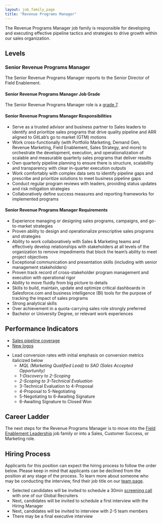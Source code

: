 ```yaml
---
layout: job_family_page
title: "Revenue Programs Manager"
---
```


The Revenue Programs Manager job family is responsible for developing and executing effective pipeline tactics and strategies to drive growth within our sales organization.

## Levels

### Senior Revenue Programs Manager

The Senior Revenue Programs Manager reports to the Senior Director of Field Enablement.

#### Senior Revenue Programs Manager Job Grade 

The Senior Revenue Programs Manager role is a [grade 7](/handbook/total-rewards/compensation/compensation-calculator/#gitlab-job-grades).

#### Senior Revenue Programs Manager Responsibilities

* Serve as a trusted advisor and business partner to Sales leaders to identify and prioritize sales programs that drive quality pipeline and ARR aligned to GitLab’s go to market (GTM) motions
* Work cross-functionally (with Portfolio Marketing, Demand Gen, Revenue Marketing, Field Enablement, Sales Strategy, and more) to orchestrate the development, execution, and operationalization of scalable and measurable quarterly sales programs that deliver results
* Own quarterly pipeline planning to ensure there is structure, scalability and transparency with clear in-quarter execution outputs
* Work comfortably with complex data sets to identify pipeline gaps and prescribe and prioritize solutions to meet business pipeline gaps
* Conduct regular program reviews with leaders, providing status updates and risk mitigation strategies
* Collaboratively define success measures and reporting frameworks for implemented programs

#### Senior Revenue Programs Manager Requirements

* Experience managing or designing sales programs, campaigns, and go-to-market strategies
* Proven ability to design and operationalize prescriptive sales programs and strategies
* Ability to work collaboratively with Sales & Marketing teams and effectively develop relationships with stakeholders at all levels of the organization to remove impediments that block the team’s ability to meet project objectives
* Exceptional communication and presentation skills (including with senior management stakeholders)
* Proven track record of cross-stakeholder program management and execution with operational rigor
* Ability to move fluidly from big picture to details
* Skills to build, maintain, update and optimize critical dashboards in Salesforce.com and business intelligence (BI) tools for the purpose of tracking the impact of sales programs
* Strong analytical skills
* Over achievement in a quota-carrying sales role strongly preferred
* Bachelor or University Degree, or relevant work experiences

## Performance Indicators 

- [Sales pipeline coverage](/handbook/sales/performance-indicators/#sales-pipeline-coverage)
- [New logos](/handbook/sales/performance-indicators/#new-logos)
* Lead conversion rates with initial emphasis on conversion metrics italicized below
   * _MQL (Marketing Qualified Lead) to SAO (Sales Accepted Opportunity)_
   * _1-Discovery to 2-Scoping_
   * _2-Scoping to 3-Technical Evaluation_
   * 3-Technical Evaluation to 4-Proposal
   * 4-Proposal to 5-Negotiating
   * 5-Negotiating to 6-Awaiting Signature
   * 6-Awaiting Signature to Closed Won

## Career Ladder

The next steps for the Revenue Programs Manager is to move into the [Field Enablement Leadership](/job-families/sales/director-of-field-enablement/) job family or into a Sales, Customer Success, or Marketing role.

## Hiring Process

Applicants for this position can expect the hiring process to follow the order below. Please keep in mind that applicants can be declined from the position at any stage of the process. To learn more about someone who may be conducting the interview, find their job title on our [team page](/company/team).

- Selected candidates will be invited to schedule a 30min [screening call](/handbook/hiring/interviewing/#screening-call) with one of our Global Recruiters
- Next, candidates will be invited to schedule a first interview with the Hiring Manager
- Next, candidates will be invited to interview with 2-5 team members
- There may be a final executive interview 

